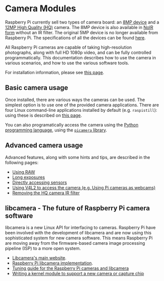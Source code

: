 # Camera Modules

Raspberry Pi currently sell two types of camera board: an [8MP device](https://www.raspberrypi.org/products/camera-module-v2/) and a [12MP High Quality (HQ)](https://www.raspberrypi.org/products/raspberry-pi-high-quality-camera/) camera. The 8MP device is also available in [NoIR form](https://www.raspberrypi.org/products/pi-noir-camera-v2/) without an IR filter. The original 5MP device is no longer available from Raspberry Pi. The specifications of all the devices can be found [here](../../hardware/camera/README.md). 

All Raspberry Pi cameras are capable of taking high-resolution photographs, along with full HD 1080p video, and can be fully controlled programmatically. This documentation describes how to use the camera in various scenarios, and how to use the various software tools.

For installation information, please see [this page](installing.md).


## Basic camera usage

Once installed, there are various ways the cameras can be used. The simplest option is to use one of the provided camera applications. There are four Linux command-line applications installed by default (e.g. `raspistill`): using these is described on [this page](raspicam/README.md).

You can also programatically access the camera using the [Python programming language](python/README.md), using the [`picamera` library](https://projects.raspberrypi.org/en/projects/getting-started-with-picamera).


## Advanced camera usage

Advanced features, along with some hints and tips, are described in the following pages:

- [Using RAW](raspicam/raw.md)
- [Long exposures](raspicam/longexp.md)
- [Directly accessing sensors](raspicam/direct.md)
- [Using V4L2 to access the camera (e.g. Using Pi cameras as webcams)](raspicam/v4l2.md)
- [Removing the HQ camera IR filter](../../hardware/camera/hqcam_filter_removal.md)

## libcamera - The future of Raspberry Pi camera software

libcamera is a new Linux API for interfacing to cameras. Raspberry Pi have been involved with the development of libcamera and are now using this sophisticated system for new camera software. This means Raspberry Pi are moving away from the firmware-based camera image processing pipeline (ISP) to a more open system.

- [Libcamera's main website](http://libcamera.org/).
- [Raspberry Pi libcamera implementation](../../software/libcamera/README.md).
- [Tuning guide for the Raspberry Pi cameras and libcamera](../../software/libcamera/rpi_SOFT_libcamera_1p2.pdf)
- [Writing a kernel module to support a new camera or capture chip](../../software/libcamera/csi-2-usage.md)




